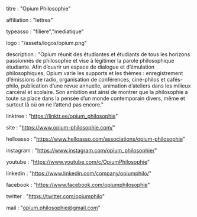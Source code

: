 titre : "Opium Philosophie"

affiliation : "lettres"

typeasso : "filiere","mediatique"

logo : "/assets/logos/opium.png"

description : "Opium réunit des étudiantes et étudiants de tous les horizons passionnés de philosophie et vise à légitimer la parole philosophique étudiante. Afin d’ouvrir un espace de dialogue et d’émulation philosophiques, Opium varie les supports et les thèmes : enregistrement d’émissions de radio, organisation de conférences, ciné-philos et cafés-philo, publication d’une revue annuelle, animation d’ateliers dans les milieux carcéral et scolaire. Son ambition est ainsi de montrer que la philosophie a toute sa place dans la pensée d’un monde contemporain divers, même et surtout là où on ne l’attend pas encore."

linktree : "https://linktr.ee/opium_philosophie"

site : "https://www.opium-philosophie.com/"

helloasso : "https://www.helloasso.com/associations/opium-philosophie"

instagram : "https://www.instagram.com/opium_philosophie/"

youtube : "https://www.youtube.com/c/OpiumPhilosophie"

linkedin : "https://www.linkedin.com/company/opiumphilo/"

facebook : "https://www.facebook.com/opiumphilosophie"

twitter : "https://twitter.com/opiumphilo"

mail : "opium.philosophie@gmail.com"